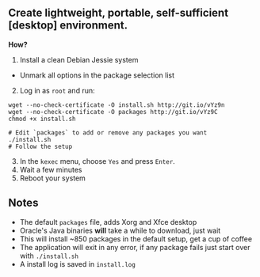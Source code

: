 ## Create lightweight, portable, self-sufficient [desktop] environment.
**How?**

1. Install a clean Debian Jessie system
  - Unmark all options in the package selection list
2. Log in as `root` and run:
  ```shell
  wget --no-check-certificate -O install.sh http://git.io/vYz9n
  wget --no-check-certificate -O packages http://git.io/vYz9C
  chmod +x install.sh

  # Edit `packages` to add or remove any packages you want
  ./install.sh
  # Follow the setup
  ```
3. In the `kexec` menu, choose `Yes` and press `Enter`.
4. Wait a few minutes
5. Reboot your system


## Notes
  - The default `packages` file, adds Xorg and Xfce desktop
  - Oracle's Java binaries **will** take a while to download, just wait
  - This will install ~850 packages in the default setup, get a cup of coffee
  - The application will exit in any error, if any package fails just start over with `./install.sh`
  - A install log is saved in `install.log`
